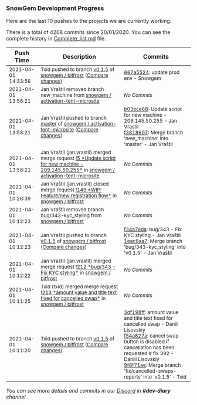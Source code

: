 
### SnowGem Development Progress

Here are the last 10 pushes to the projects we are currently working.

There is a total of 4208 commits since 20/01/2020. You can see the complete history in
 [Complete_list.md](Complete_list.md) file.

| Push Time | Description | Commits |
| --- | --- | --- |
| <sub>2021-04-01 14:33:56</sub> | <sub>Txid pushed to branch [v0\.1\.5](https://gitlab.com/snowgem/bitfrost/commits/v0.1.5) of [snowgem / bitfrost](https://gitlab.com/snowgem/bitfrost) ([Compare changes](https://gitlab.com/snowgem/bitfrost/compare/1eac8aa730cf2ad1d031bcad483783c557b04e5e...667a552466f158768fbb56b779d93d604bc12a6c))</sub> | <sub>[667a5524](https://gitlab.com/snowgem/bitfrost/-/commit/667a552466f158768fbb56b779d93d604bc12a6c): update prod env - Snowgem</sub> |
| <sub>2021-04-01 13:58:21</sub> | <sub>Jan Vraštil removed branch new_machine from [snowgem / activation\-tent\-microsite](https://gitlab.com/snowgem/activation-tent-microsite)</sub> | <sub>_No Commits_</sub> |
| <sub>2021-04-01 13:58:21</sub> | <sub>Jan Vraštil pushed to branch [master](https://gitlab.com/snowgem/activation-tent-microsite/commits/master) of [snowgem / activation\-tent\-microsite](https://gitlab.com/snowgem/activation-tent-microsite) ([Compare changes](https://gitlab.com/snowgem/activation-tent-microsite/compare/a456b6859132e2b0e30d843a2c1769e28d112447...f3818607c410e59094393c02b54e8eb588d30713))</sub> | <sub>[b03ece68](https://gitlab.com/snowgem/activation-tent-microsite/-/commit/b03ece6810c39dae5b0e4959eba2189b4d654da1): Update script for new machine - 209.145.50.255 - Jan Vrastil<br>[f3818607](https://gitlab.com/snowgem/activation-tent-microsite/-/commit/f3818607c410e59094393c02b54e8eb588d30713): Merge branch 'new_machine' into 'master' - Jan Vraštil</sub> |
| <sub>2021-04-01 13:58:21</sub> | <sub>Jan Vraštil (jan.vrastil) merged merge request [\!5 \*Update script for new machine \- 209\.145\.50\.255\*](https://gitlab.com/snowgem/activation-tent-microsite/-/merge_requests/5) in [snowgem / activation\-tent\-microsite](https://gitlab.com/snowgem/activation-tent-microsite)</sub> | <sub>_No Commits_</sub> |
| <sub>2021-04-01 10:26:39</sub> | <sub>Jan Vraštil (jan.vrastil) closed merge request [\!149 \*WIP: Feature/new registration flow\*](https://gitlab.com/snowgem/bitfrost/-/merge_requests/149) in [snowgem / bitfrost](https://gitlab.com/snowgem/bitfrost)</sub> | <sub>_No Commits_</sub> |
| <sub>2021-04-01 10:12:23</sub> | <sub>Jan Vraštil removed branch bug/343-kyc_styling from [snowgem / bitfrost](https://gitlab.com/snowgem/bitfrost)</sub> | <sub>_No Commits_</sub> |
| <sub>2021-04-01 10:12:23</sub> | <sub>Jan Vraštil pushed to branch [v0\.1\.5](https://gitlab.com/snowgem/bitfrost/commits/v0.1.5) of [snowgem / bitfrost](https://gitlab.com/snowgem/bitfrost) ([Compare changes](https://gitlab.com/snowgem/bitfrost/compare/9f8f71ae50215353493bc81bd89e632368923048...1eac8aa730cf2ad1d031bcad483783c557b04e5e))</sub> | <sub>[f34a7ada](https://gitlab.com/snowgem/bitfrost/-/commit/f34a7adad1b2382ea9149d532f3c2b385c1014d5): bug/343 - Fix KYC styling - Jan Vraštil<br>[1eac8aa7](https://gitlab.com/snowgem/bitfrost/-/commit/1eac8aa730cf2ad1d031bcad483783c557b04e5e): Merge branch 'bug/343-kyc_styling' into 'v0.1.5' - Jan Vraštil</sub> |
| <sub>2021-04-01 10:12:22</sub> | <sub>Jan Vraštil (jan.vrastil) merged merge request [\!212 \*bug/343 \- Fix KYC styling\*](https://gitlab.com/snowgem/bitfrost/-/merge_requests/212) in [snowgem / bitfrost](https://gitlab.com/snowgem/bitfrost)</sub> | <sub>_No Commits_</sub> |
| <sub>2021-04-01 10:11:25</sub> | <sub>Txid (txid) merged merge request [\!213 \*amount value and title text fixed for cancelled swap\*](https://gitlab.com/snowgem/bitfrost/-/merge_requests/213) in [snowgem / bitfrost](https://gitlab.com/snowgem/bitfrost)</sub> | <sub>_No Commits_</sub> |
| <sub>2021-04-01 10:11:20</sub> | <sub>Txid pushed to branch [v0\.1\.5](https://gitlab.com/snowgem/bitfrost/commits/v0.1.5) of [snowgem / bitfrost](https://gitlab.com/snowgem/bitfrost) ([Compare changes](https://gitlab.com/snowgem/bitfrost/compare/7d63691f629cc4e28d2543de736b4ecae683f3c2...9f8f71ae50215353493bc81bd89e632368923048))</sub> | <sub>[3df198ff](https://gitlab.com/snowgem/bitfrost/-/commit/3df198ffdc134c46b84386a01617e6cfc7c8727b): amount value and title text fixed for cancelled swap - Daniil Lisovskiy<br>[f54a827a](https://gitlab.com/snowgem/bitfrost/-/commit/f54a827a77c65a1e7b3f3555367440a4e4cbcdb8): cancel swap button is disabled if cancellation has been requested # fix 392 - Daniil Lisovskiy<br>[9f8f71ae](https://gitlab.com/snowgem/bitfrost/-/commit/9f8f71ae50215353493bc81bd89e632368923048): Merge branch 'fix/cancelled-swaps-reports' into 'v0.1.5' - Txid</sub> |

_You can see more details and commits in our [Discord](https://discord.gg/zumGnbg) in **#dev-diary** channel._

